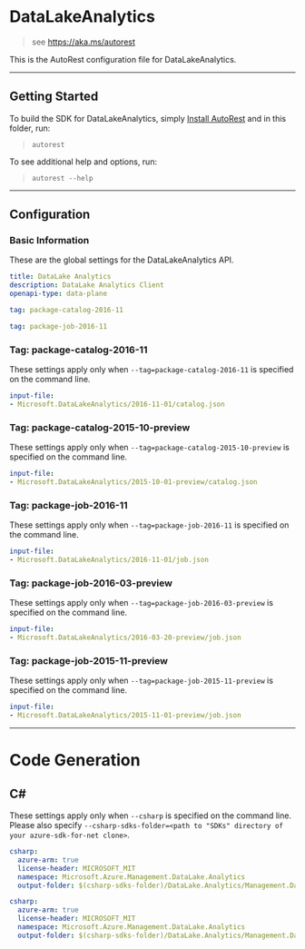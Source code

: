 # DataLakeAnalytics
    
> see https://aka.ms/autorest

This is the AutoRest configuration file for DataLakeAnalytics.



---
## Getting Started 
To build the SDK for DataLakeAnalytics, simply [Install AutoRest](https://aka.ms/autorest/install) and in this folder, run:

> `autorest`

To see additional help and options, run:

> `autorest --help`
---

## Configuration

### Basic Information 
These are the global settings for the DataLakeAnalytics API.

``` yaml
title: DataLake Analytics
description: DataLake Analytics Client
openapi-type: data-plane
```

``` yaml $(package-catalog)
tag: package-catalog-2016-11
```

``` yaml $(package-job)
tag: package-job-2016-11
```

### Tag: package-catalog-2016-11

These settings apply only when `--tag=package-catalog-2016-11` is specified on the command line.

``` yaml $(tag) == 'package-catalog-2016-11'
input-file:
- Microsoft.DataLakeAnalytics/2016-11-01/catalog.json
```
 
### Tag: package-catalog-2015-10-preview

These settings apply only when `--tag=package-catalog-2015-10-preview` is specified on the command line.

``` yaml $(tag) == 'package-catalog-2015-10-preview'
input-file:
- Microsoft.DataLakeAnalytics/2015-10-01-preview/catalog.json
```

### Tag: package-job-2016-11

These settings apply only when `--tag=package-job-2016-11` is specified on the command line.

``` yaml $(tag) == 'package-job-2016-11'
input-file:
- Microsoft.DataLakeAnalytics/2016-11-01/job.json
```
 
### Tag: package-job-2016-03-preview

These settings apply only when `--tag=package-job-2016-03-preview` is specified on the command line.

``` yaml $(tag) == 'package-job-2016-03-preview'
input-file:
- Microsoft.DataLakeAnalytics/2016-03-20-preview/job.json
```
 
### Tag: package-job-2015-11-preview

These settings apply only when `--tag=package-job-2015-11-preview` is specified on the command line.

``` yaml $(tag) == 'package-job-2015-11-preview'
input-file:
- Microsoft.DataLakeAnalytics/2015-11-01-preview/job.json
```

---
# Code Generation


## C# 

These settings apply only when `--csharp` is specified on the command line.
Please also specify `--csharp-sdks-folder=<path to "SDKs" directory of your azure-sdk-for-net clone>`.

``` yaml $(csharp)
csharp:
  azure-arm: true
  license-header: MICROSOFT_MIT
  namespace: Microsoft.Azure.Management.DataLake.Analytics
  output-folder: $(csharp-sdks-folder)/DataLake.Analytics/Management.DataLake.Analytics/Generated
```

``` yaml $(csharp)
csharp:
  azure-arm: true
  license-header: MICROSOFT_MIT
  namespace: Microsoft.Azure.Management.DataLake.Analytics
  output-folder: $(csharp-sdks-folder)/DataLake.Analytics/Management.DataLake.Analytics/Generated
```